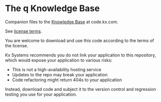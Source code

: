 # The q Knowledge Base



Companion files to the [Knowledge Base](https://code.kx.com/q/) at code.kx.com.

See [license terms](https://code.kx.com/q/about/thissite/#license).


You are welcome to download and use this code according to the terms of the license. 

Kx Systems recommends you do not link your application to this repository, 
which would expose your application to various risks:

- This is not a high-availability hosting service
- Updates to the repo may break your application 
- Code refactoring might return 404s to your application

Instead, download code and subject it to the version control and regression testing you use for your application.
